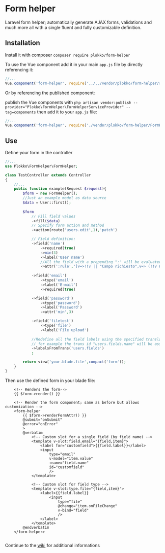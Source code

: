 # Form helper
Laravel form helper; automatically generate AJAX forms, validations and much more all with a single fluent and fully customizable definition.

## Installation
Install it with composer
`composer require plokko/form-helper`

To use the Vue component add it in your main `app.js` file by directly referencing it:
```javascript
//...
Vue.component('form-helper', require('../../vendor/plokko/form-helper/resources/components/FormHelper').default);
```
Or by referencing the published component:

publish the Vue components with `php artisan vendor:publish --provider="Plokko\FormHelper\FormHelperServiceProvider" --tag=components` then add it to your `app.js` file:
```javascript
//...
Vue.component('form-helper', require('./vendor/plokko/form-helper/FormHelper').default);
```

## Use

Define your form in the controller
```php
//...
use Plokko\FormHelper\FormHelper;

class TestController extends Controller
{
    //...
    public function example(Request $request){
        $form = new FormHelper();
        //Just an example model as data source
        $data = User::first();
        
        $form
            // Fill field values
            ->fill($data)
            // Specify form action and method
            ->action(route('users.edit',1),'patch')

            // Field definition:
            ->field('name')
                ->required(true)
                ->min(3)
                ->label('User name')
                //All the field with a prepending ":" will be evaluated as Javascript, usefull for defining functions
                ->attr(':rule','[v=>!!v || "Campo richiesto",v=> (!!v && v.length>=3)|| "Lunghezza minima 3ch"]')
            
            ->field('email')
                ->type('email')
                ->label('E-mail')
                ->required(true)

            ->field('password')
                ->type('password')
                ->label('Password')
                ->attr('min',3)

            ->field('filetest')
                ->type('file')
                ->label('File upload')
            
            //Redefine all the field labels using the specified translation array;
            // for example the trans id "users.fields.name" will be assigned as a label to "name"
            ->labelsFromTrans('users.fields')
            ;

        return view('your.blade.file',compact('form'));
    }
}
```

Then use the defined form in your blade file:
```blade
    <!-- Renders the form-->
    {{ $form->render() }}
    
    <!-- Render the form component; same as before but allows customization -->
    <form-helper 
        {{ $form->renderFormAttr() }} 
        @submit="onSubmit"
        @error="onError" 
        >
        @verbatim
            <!-- Custom slot for a single field (by field name) -->
            <template v-slot:field.email="{field,item}">
                <label for="customfield">{{field.label}}</label>
                <input 
                    type="email" 
                    v-model="item.value" 
                    :name="field.name" 
                    id="customfield"
                    />
            </template>
           
            <!-- Custom slot for field type -->
            <template v-slot:type.file="{field,item}">
                <label>{{field.label}}
                    <input 
                        type="file" 
                        @change="item.onFileChange"
                        v-bind="field"
                        />
                </label>
            </template>
        @endverbatim
    </form-helper>
    
```

Continue to the [wiki](https://github.com/plokko/form-helper/wiki) for additional informations
